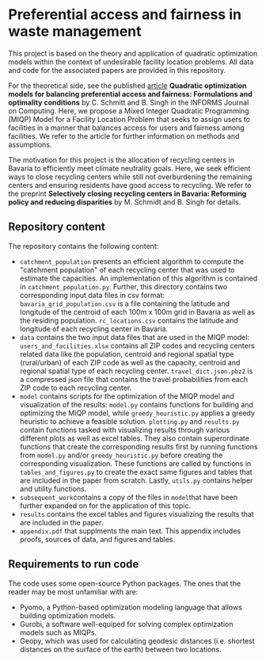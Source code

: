 # Preferential access and fairness in waste management
This project is based on the theory and application of quadratic optimization models within the context of undesirable facility location problems. All data and code for the associated papers are provided in this repository. 

For the theoretical side, see the published [article]([url](https://pubsonline.informs.org/doi/10.1287/ijoc.2022.0308)) **Quadratic optimization models for balancing preferential access and fairness: Formulations and optimality conditions** by C. Schmitt and B. Singh in the INFORMS Journal on Computing. Here, we propose a Mixed Integer Quadratic Programming (MIQP) Model for a Facility Location Problem that seeks to assign users to facilities in a manner that balances access for users and fairness among facilities. We refer to the article for further information on methods and assumptions. 

The motivation for this project is the allocation of recycling centers in Bavaria to efficiently meet climate neutrality goals. Here, we seek efficient ways to close recycling centers while still not overburdening the remaining centers and ensuring residents have good access to recycling. We refer to the preprint **Selectively closing recycling centers in Bavaria: Reforming policy and reducing disparities** by M. Schmidt and B. Singh for details.

## Repository content
The repository contains the following content:
- `catchment_population` presents an efficient algorithm to compute the "catchment population" of each recycling center that was used to estimate the capacities. An implementation of this algorithm is contained in `catchment_population.py`. Further, this directory contains two corresponding input data files in csv format: `bavaria_grid_population.csv` is a file containing the latitude and longitude of the centroid of each 100m x 100m grid in Bavaria as well as the residing population. `rc_locations.csv` contains the latitude and longitude of each recycling center in Bavaria.
- `data` contains the two input data files that are used in the MIQP model: `users_and_facilities.xlsx` contains all ZIP codes and recycling centers related data like the population, centroid and regional spatial type (rural/urban) of each ZIP code as well as the capacity, centroid and regional spatial type of each recycling center. `travel_dict.json.pbz2` is a compressed json file that contains the travel probabilities from each ZIP code to each recycling center.  
- `model` contains scripts for the optimization of the MIQP model and visualization of the results: `model.py` contains functions for building and optimizing the MIQP model, while `greedy_heuristic.py` applies a greedy heuristic to achieve a feasible solution. `plotting.py` and `results.py` contain functions tasked with visualizing results through various different plots as well as excel tables. They also contain superordinate functions that create the corresponding results first by running functions from `model.py` and/or `greedy_heuristic.py` before creating the corresponding visualization. These functions are called by functions in `tables_and_figures.py` to create the exact same figures and tables that are included in the paper from scratch. Lastly, `utils.py` contains helper and utility functions.
- `subsequent_work`contains a copy of the files in `model`that have been further expanded on for the application of this topic.
- `results` contains the excel tables and figures visualizing the results that are included in the paper.
- `appendix.pdf` that supplments the main text. This appendix includes proofs, sources of data, and figures and tables. 
## Requirements to run code
The code uses some open-source Python packages. The ones that the reader may be most unfamiliar with are:
- Pyomo, a Python-based optimization modeling language that allows building optimization models.
- Gurobi, a software well-equiped for solving complex optimization models such as MIQPs.
- Geopy, which was used for calculating geodesic distances (i.e. shortest distances on the surface of the earth) between two locations.
